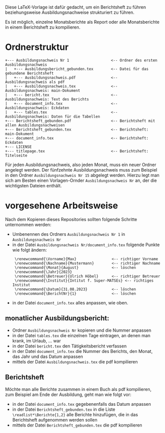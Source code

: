 Diese LaTeX-Vorlage ist dafür gedacht, um ein Berichtsheft zu führen beziehungsweise Ausbildungsnachweise strukturiert zu führen.

Es ist möglich, einzelne Monatsberichte als Report oder alle Monatsberichte in einem Berichtsheft zu kompilieren.

# Ordnerstruktur
```
+--- Ausbildungsnachweis Nr 1                   <-- Ordner des ersten Ausbildungsnachweis
|   +--- Ausbildungsbericht_gebunden.tex        <-- Datei für das gebundene Berichtsheft
|   +--- Ausbildungsnachweis.pdf                <-- Ausbildungsnachweis als pdf
|   +--- Ausbildungsnachweis.tex                <-- Ausbildungsnachweis: main-Dokument
|   +--- bericht.tex                            <-- Ausbildungsnachweis: Text des Berichts
|   +--- document_info.tex                      <-- Ausbildungsnachweis: Eckdaten
|   +--- tables.tex                             <-- Ausbildungsnachweis: Daten für die Tabellen
+--- Berichtsheft_gebunden.pdf                  <-- Berichtsheft mit allen Ausbildungsnachweisen
+--- Berichtsheft_gebunden.tex                  <-- Berichtsheft: main-Dokument
+--- document_info.tex                          <-- Berichtsheft: Eckdaten
+--- LICENSE
+--- titlepage.tex                              <-- Berichtsheft: Titelseite
```

Für jeden Ausbildungsnachweis, also jeden Monat, muss ein neuer Ordner angelegt werden. Der fünfzehnte 
Ausbildungsnachweis muss zum Beispiel in den Ordner `Ausbildungsnachweis Nr 15` abgelegt werden. Hierzu 
legt man sich am Besten einen Vorlagen-Ornder `Ausbildungsnachweis Nr` an, der die wichtigsten Dateien 
enthält.

# vorgesehene Arbeitsweise
Nach dem Kopieren dieses Repositories sollten folgende Schritte unternommen werden: 
 - Umbenennen des Ordners `Ausbildungsnachweis Nr 1` in `Ausbildungsnachweis Nr`
 - in der Datei `Ausbildungsnachweis Nr/document_info.tex` folgende Punkte wie folgt ändern:
   ```
    \renewcommand{\Vorname}{Max}                <-- richtiger Vorname
    \renewcommand{\Nachname}{Mustermann}        <-- richtiger Nachname
    \renewcommand{\Monat}{August}               <-- löschen
    \renewcommand{\Jahr}{2023}
    \renewcommand{\Betreuer}{Ulrich Höbel}      <-- richtiger Betreuer
    \renewcommand{\Institut}{Intitut f. Super-MATSEs} <-- richtiges Institut
    \renewcommand{\Datum}{31.08.2023}           <-- löschen
    \renewcommand{\BerichtNr}{1}                <-- löschen
   ```
 - in der Datei `document_info.tex` alles anpassen, wie oben.

## monatlicher Ausbildungsbericht:
 - Ordner `Ausbildungsnachweis Nr` kopieren und die Nummer anpassen
 - in der Datei `tables.tex` die einzelnen Tage eintragen, an denen man krank, im Urlaub, ... war
 - in der Datei `bericht.tex` den Tätigkeitsbericht verfassen
 - in der Datei `document_info.tex` die Nummer des Berichts, den Monat, das Jahr und das Datum anpassen
 - mittels der Datei `Ausbildungsnachweis.tex` die pdf kompilieren

## Berichtsheft
Möchte man alle Berichte zusammen in einem Buch als pdf kompilieren, zum Beispiel am Ende der Ausbildung,
geht man wie folgt vor:
 - in der Datei `document_info.tex` gegebenenfalls das Datum anpassen
 - in der Datei `Berichtsheft_gebunden.tex` in die Liste `\readlist*\Berichte{1,2}` alle Berichte hinzufügen,
   die in das Berichtsheft aufgenommen werden sollen
 - mittels der Datei `Berichtsheft_gebunden.tex` die pdf kompilieren
